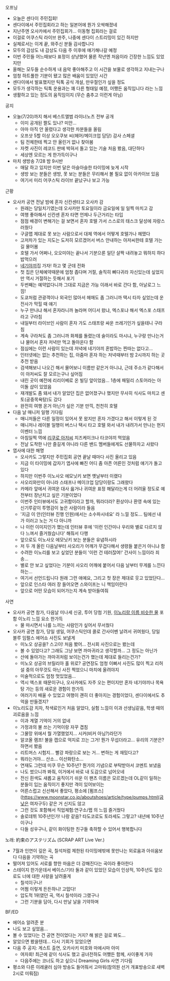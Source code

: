 오프닝
- 오늘은 센다이 주민집회!
- 센다이에서 주민집회라고 하는 일본어에 뭔가 오싹해졌네
- 지난주엔 오사카에서 주민집회가... 이동형 집회라는 걸로
- 이걸로 어쿠스틱 라이브 완주, 나중에 센다이 스트리밍이 있긴 하지만 
- 실체로서는 이게 끝, 와주신 분들 감사합니다
- 모두의 감상도 내 감상도 다음 주 이후에 얘기해나갈 예정
- 이번 주민들 어느때보다 표정이 상냥했어 물론 작년엔 처음이라 긴장한 느낌도 있었지만
- 올해는 모두들 순수하게 내 음악 좋아해주고 이 시간을 보물로 생각하고 지내는구나
- 엄청 하트풀한 기분이 됐고 많은 배움이 있었던 시간
- 센다이에서 발표했지만 틱톡 공식 개설, 만우절인가 싶을 정도
- 모두가 생각하는 틱톡 운용과는 꽤 다른 형태일 예정, 어쨌든 움직입니다 라는 느낌
- 생활하고 있는 정도의 움직임이지 (무슨 춤추고 이런게 아님)

공지
- 오늘(7/20)까지 해서 베스트앨범 라이너노츠 전부 공개
  - 이미 공개된 짤도 있나? 미안...
  - 아마 아직 안 올렸다고 생각한 차분들을 올림
  - 오프샷 5할 이상 오오쿠보 씨(헤어/메이크업 담당) 감사 스페셜
  - 팀 전체한테 찍고 안 올린거 없나 찾아봄
  - 자켓 사진이 레코드 판에 박혀서 돌고 있는 기술 처음 봤음, 대단하다
  - 세상엔 모르는 게 한가득이구나
- 마치 생방송 7/28 밤 9시반
  - 매달 하고 있지만 이번 달은 아슬아슬한 타이밍에 늦게 시작
  - 생방 보는 분들은 생방, 못 보는 분들은 무리해서 볼 필요 없이 아카이브 있음
  - 여기서 미리 어쿠스틱 라이브 끝났구나 보고 가능

근황
- 오사카 공연 전날 밤에 혼자 신칸센타고 오사카 감
  - 원래는 당일치기였는데 오사카만 토요일이라 금요일에 일 일찍 마치고 감
  - 여행 좋아해서 신칸센 혼자 타면 언제나 두근거리는 타입
  - 점점 배경이 변해가는 걸 보면서 혼자 호텔 가서 스스로의 태스크 달성에 자랑스러웠다
  - 구글맵 제대로 못 보는 사람으로서 대체 역에서 어떻게 호텔가나 헤맸다
  - 고저차가 있는 지도는 도저히 모르겠어서 버스 안내하는 아저씨한테 호텔 가는 길 물어봄
  - 호텔 가서 어쩌나, 오오미야는 끝나서 기분으론 일단 살짝 내려놓고 뭐하지 하다 밥먹으러
  - [네기야끼](https://ja.wikipedia.org/wiki/%E3%81%AD%E3%81%8E%E7%84%BC%E3%81%8D)집 가자! 하고 몇 군데 전화
  - 첫 집은 단체예약때문에 엄청 좁다며 거절, 솔직히 뼈다귀라 자신있는데 싶었지만 역시 거절하는 듯해서 포기
  - 두번째는 예약없다니까 그대로 지금은 가능 이래서 바로 간다 함, 아날로그 느낌!
  - 도쿄처럼 관광객이나 외국인 많아서 헤매도 좀 그러니까 택시 타자 싶었는데 운전사가 막힐 때 얘기
  - 누구 만나냐 해서 혼자라니까 놀라며 어디서 왔냐, 엑스포냐 해서 엑스포 스태프라고 구라침
  - 내일부터 라이브인 사람이 혼자 가도 스태프랑 싸운 쓰레기인가 싶을테니 구라침
  - 계속 구라쳐도 좀 그러니까 화제를 돌렸는데 술이라도 마시냐, 누구랑 만나는거냐 물어서 혼자 저녁만 먹고 돌아온다 함
  - 점심에는 이런 사람이 있는데 저녁에 네기야끼 혼밥하는 찐따는 없다고...
  - 인터넷에는 없는 추천하는 집, 아줌마 혼자 하는 저녁때부터 밤 2시까지 하는 곳 추천 받음
  - 검색해보니 나오긴 해서 물어보니 이름만 같은거 아니냐, 근데 주소가 같다해서 이 아저씨도 잘 모르는구나 싶어짐
  - 내린 곳이 예전에 리리이베로 온 빌딩 앞이었음... 1층에 패밀리 스토어라는 아이돌 샵이 있었음
  - 재개발도 좀 돼서 내가 알았던 집은 없어졌구나 했지만 무사히 식사도 마치고 센토(공중목욕탕)도 갔다
  - 완전히 여행 온거 아닌가 싶은 기분 만끽, 천천히 호텔
- 다음 날 매니저 일행 기다림
  - 매니저들은 다른 일정이 있어서 못 왔지만 혼자 가겠다고 해서 이렇게 된 것
  - 매니저나 레이블 일행이 버스나 택시 타고 호텔 와서 내가 내려가서 만나는 현지 이벤터 느낌
  - 아침일찍 역에 [리쿠로 아저씨](https://www.rikuro.co.jp/) 치즈케이크나 타코야끼 먹었음
  - 전날 도착한 나만 즐길게 아니라 다른 밴드 멤버들에게도 선물하자고 사왔다
- 엽사에 대한 해명
  - 오사카도 그렇지만 주민집회 공연 끝날 때마다 사진 올리고 있음
  - 지금 이 타이밍에 갑자기 엽사에 빠진 어디 좀 아픈 어른인 것처럼 얘기가 돌고 있다
  - 하지만 이번주 이노사오 에모닛키 보면 옛날부터 이랬다
  - 사오리와만이 아니라 스태프나 메이크업 담당이랑도 그래왔다
  - 카메라 앞에서 귀여운 대사 읊거나 귀여운 표정 해달라는게 더 어려울 정도로 예전부터 장난치고 싶은 기분이었다
  - 이번주 인터뷰에서도 고귀함이라고 할까, 뭐라더라? 환상이나 환영 속에 있는 신기루같이 투명감이 높은 사람이라 들음
  - '지금 이 안(인터뷰 진행 인원)에서는 소수파시네요' 라 느낄 정도... 팀에선 내가 이러고 노는 거 다 아니까
  - 나 이런 이미지인가 했는데 인터뷰 후에 '이런 인간미나 우리와 별로 다르지 않다 느껴서 즐거웠습니다' 해줘서 다행
  - 앞으로도 이노사오 에모닛키 보는 분들은 유념하시라
  - 저 두 개 올린 다음날부터 사오리가 어깨가 무겁다해서 생령들 붙은거 아니냐 함
  - 수려한 이노리를 보고 싶었던 분들이 '이런 건 테러잖여!' 간사이 느낌이라 죄송...
  - 별로 안 보고 싶었다는 기분이 사오리 어깨에 붙어서 다음 날부터 무게를 느낀다 하는...
  - 여기서 선언드립니다 원래 그런 애예요, 그리고 첫 장은 제대로 웃고 있었단다...
  - 앞으로 인스타 여러 장 들어오면 스와이프는 니 책임이란다
  - 앞으로 어떤 모습이 되어가는지 계속 받아들여줘

사연
- 오사카 공연 참가, 다음날 미나세 신궁, 투어 당첨 기원, [이노리랑 이름 비슷한 물](https://www.town.shimamoto.lg.jp/site/suidou/1804.html) 포함 이노리 느낌 요소 한가득
  - 물 마시면서 나를 느끼는 사람인가 싶어서 무서웠다
- 오사카 공연 참가, 당일 생일, 어쿠스틱인데 콜로 간사이벤 날려서 귀여웠다, 당일 블루 임펄스 에어쇼 사진도 보낼게
  - 미노오 상공을? 스고이! 처음 봤어... 전시회 사진으로는 봤는데
  - 볼 수 있었다고? 그래도 그냥 보면 까마귀라고 생각할까... 그 정도는 아닌가
  - 산에 돌아가는 까마귀처럼 보이는건가 했는데 제대로 들리는건가?
  - 미노오 상공의 브릴리아 홀 위로? 공연장도 엄청 이뻐서 사진도 많이 찍고 리허설 중의 아무것도 아닌 사진 찍었으니 마치에 올려야지
  - 미술적으로도 엄청 멋있었음...
  - 역시 엑스포 때문이구나, 오사카에도 자주 오는 편이지만 혼자 네기야끼나 목욕탕 가는 등의 새로운 경험이 한가득
  - 여러가지 배울 수 있었고 여행이 괜히 더 좋아지는 경험이었다, 센다이에서도 추억을 만들겠지?
- 이노리도감 치자, 착색료인거 처음 알았다, 실험 느낌이 이과 선생님같음, 학생 때의 괴로움을 느낌
  - 이과 계열 기억이 거의 없네
  - 가정과의 불 쓰는 기억이랑 자꾸 겹침
  - 그물망 위에서 뭘 가열했었지... 시커(비커 아님?)라던가
  - 알코올 램프! 불을 캡으로 억지로 끄는 그거! 뭔가 무섭더라고... 유리의 기분은? 하면서 봤음
  - 리트머스 시험지... 빨강 파랑으로 보는 거... 변하는 게 재밌다고?
  - 뭐라는거야... 산소... 이산화탄소...
  - 연재도 그런데 미쿠 무슨 10주년? 뭔가의 기념으로 부탁받아서 코멘트 보냈음
  - 나도 썼으니까 봐줘, 이거에서 바로 내 도감으로 넘어오네
  - 전신 흰색도 새롭고 움직이기 쉬운 이 팬츠 이름은 모르겠는데 OL같이 일하는 분들이 입는 움직이기 좋지만 격이 있어보이는
  - 어른스럽고 신선해서 좋았다, 평소에 [펌프스](https://www.moonstar.co.jp/aboutshoes/article/type/pumps.html(굽낮은 여자구두) 같은 거 신지도 않고
  - 그런 것도 포함해서 직업체험:연구소/랩 의 느낌 즐거웠다
  - 솔로데뷔 10주년인가! 나랑 같음? 타도코로도 토라세도 그렇고? 내년에 10주년이구나
  - 다들 성우구나, 같이 화이팅한 친구들 축하할 수 있어서 행복합니다

노래: 約束のアステリズム (SCRAP ART Live Ver.)
- 7월과 인연이 깊은 곡, 칠석처럼 제한된 타이밍에밖에 못만나는 외로움과 아쉬움보다 다음을 기약하는 곡
- 떨어져 있어도 서로를 향한 마음은 더 강해진다는 곡이라 좋아한다
- 스테이지 한가운데서 베이스/기타 둘과 같이 있었던 모습이 인상적, 10주년도 앞으로도 너에 대한 사랑을 날려줄게
  - 칠석이구나! 
  - 어쩜 이렇게 든든하니! 고맙다!
  - 압도적 1위였던 곡, 역시 칠석이라 그랬구나
  - 그런 기분을 담아, 다시 만날 날을 기약하며 

BF/ED
- 에어쇼 알려준 분
- 나도 보고 싶었음...
- 볼 수 있었다는 건 공연 전이었다는 거지? 해 밝은 걸로 봐도...
- 알았으면 봤을텐데... 다시 기회가 있었으면
- 다음 주 공지: 게스트 출연, 오카사키 미호와 마에시마 아미
  - 여자회! 최근에 같이 식사도 했고 공녀전하도 어쨌든 함께, 사이좋게 가자
  - 다음주에는 코너도 하고 싶으니 Dreaming Girls 사연 기다림
- 평소와 다른 이레귤러 심야 방송도 들어줘서 고마워(참의원 선거 개표방송으로 새벽 2시로 미뤄짐)
